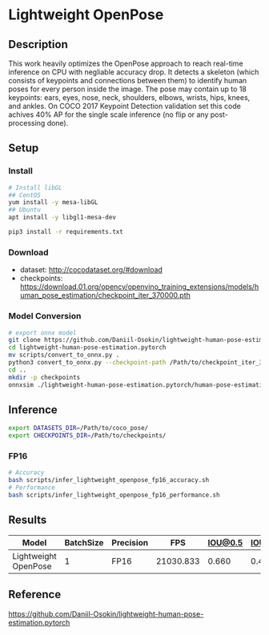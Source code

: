 # Lightweight OpenPose

## Description

This work heavily optimizes the OpenPose approach to reach real-time inference on CPU with negliable accuracy drop. It detects a skeleton (which consists of keypoints and connections between them) to identify human poses for every person inside the image. The pose may contain up to 18 keypoints: ears, eyes, nose, neck, shoulders, elbows, wrists, hips, knees, and ankles. On COCO 2017 Keypoint Detection validation set this code achives 40% AP for the single scale inference (no flip or any post-processing done). 

## Setup

### Install

```bash
# Install libGL
## CentOS
yum install -y mesa-libGL
## Ubuntu
apt install -y libgl1-mesa-dev

pip3 install -r requirements.txt
```

### Download
- dataset: http://cocodataset.org/#download
- checkpoints: https://download.01.org/opencv/openvino_training_extensions/models/human_pose_estimation/checkpoint_iter_370000.pth

### Model Conversion

```bash
# export onnx model
git clone https://github.com/Daniil-Osokin/lightweight-human-pose-estimation.pytorch.git
cd lightweight-human-pose-estimation.pytorch
mv scripts/convert_to_onnx.py .
python3 convert_to_onnx.py --checkpoint-path /Path/to/checkpoint_iter_370000.pth
cd ..
mkdir -p checkpoints
onnxsim ./lightweight-human-pose-estimation.pytorch/human-pose-estimation.onnx ./checkpoints/lightweight_openpose.onnx
```

## Inference

```bash
export DATASETS_DIR=/Path/to/coco_pose/
export CHECKPOINTS_DIR=/Path/to/checkpoints/
```

### FP16

```bash
# Accuracy
bash scripts/infer_lightweight_openpose_fp16_accuracy.sh
# Performance
bash scripts/infer_lightweight_openpose_fp16_performance.sh
```

## Results

Model     |BatchSize  |Precision |FPS       |IOU@0.5   |IOU@0.5:0.95   |
----------|-----------|----------|----------|----------|---------------|
Lightweight OpenPose |    1    |   FP16   | 21030.833   |  0.660   |  0.401        |

## Reference

https://github.com/Daniil-Osokin/lightweight-human-pose-estimation.pytorch